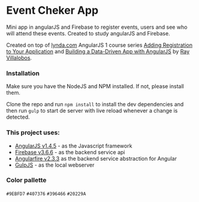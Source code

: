 # Event Cheker App
Mini app in angularJS and Firebase to register events, users and see who will attend these events. Created to study angularJS and Firebase.

Created on top of [lynda.com](http://lynda.com) AngularJS 1 course series [Adding Registration to Your Application](https://www.lynda.com/Angular-tutorials/AngularJS-1-Adding-Registration-Your-Application/560052-2.html) and [Building a Data-Driven App with AngularJS](https://www.lynda.com/AngularJS-tutorials/AngularJS-1-Building-Data-Driven-App/534629-2.html) by [Ray Villalobos](http://raybo.org).


### Installation

Make sure you have the NodeJS and NPM installed. If not, please install them.

Clone the repo and run `npm install` to install the dev dependencies and then run `gulp` to start de server with live reload whenever a change is detected.


### This project uses:

- [AngularJS v1.4.5](https://angularjs.org/) - as the Javascript framework
- [Firebase v3.6.6](https://firebase.google.com/) - as the backend service api 
- [Angularfire v2.3.3](https://github.com/firebase/angularfire) as the backend service abstraction for Angular
- [GulpJS](https://gulpjs.com/) - as the local webserver

### Color pallette

`#9EBFD7`
`#407376`
`#396466`
`#20229A`


